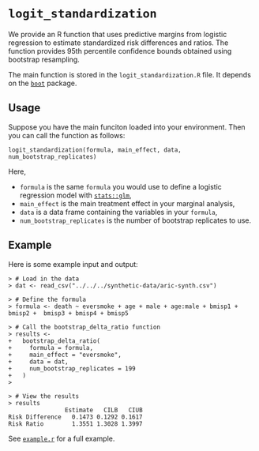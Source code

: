 # `logit_standardization`

We provide an R function that uses predictive margins from logistic regression to estimate standardized risk differences and ratios. The function provides 95th percentile confidence bounds obtained using bootstrap resampling.

The main function is stored in the `logit_standardization.R` file.  It depends on the [`boot`](https://cran.r-project.org/web/packages/boot/boot.pdf) package.

## Usage 

Suppose you have the main funciton loaded into your environment.  Then you can call the function as follows: 

```
logit_standardization(formula, main_effect, data, num_bootstrap_replicates)
```

Here, 
 - `formula` is the same `formula` you would use to define a logistic regression model with [`stats::glm`](https://stat.ethz.ch/R-manual/R-devel/library/stats/html/glm.html),
 - `main_effect` is the main treatment effect in your marginal analysis,
 - `data` is a data frame containing the variables in your `formula`,
 - `num_bootstrap_replicates` is the number of bootstrap replicates to use.

## Example

Here is some example input and output:

```
> # Load in the data
> dat <- read_csv("../../../synthetic-data/aric-synth.csv")

> # Define the formula
> formula <- death ~ eversmoke + age + male + age:male + bmisp1 + bmisp2 +  bmisp3 + bmisp4 + bmisp5

> # Call the bootstrap_delta_ratio function
> results <- 
+   bootstrap_delta_ratio(
+     formula = formula,
+     main_effect = "eversmoke",  
+     data = dat,
+     num_bootstrap_replicates = 199
+   )
> 

> # View the results
> results
                Estimate   CILB   CIUB
Risk Difference   0.1473 0.1292 0.1617
Risk Ratio        1.3551 1.3028 1.3997
```

See [`example.r`](./example.r) for a full example.
